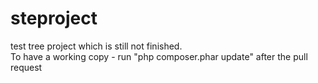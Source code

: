 # steproject
test tree project which is still not finished.<br>
To have a working copy - run "php composer.phar update" after the pull request
